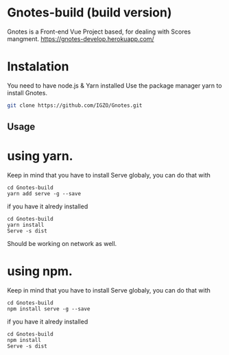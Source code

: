# Gnotes-build (build version)
Gnotes is a Front-end Vue Project based, for dealing with Scores mangment. https://gnotes-develop.herokuapp.com/


# Instalation

You need to have node.js & Yarn installed
Use the package manager yarn to install Gnotes.

```bash
git clone https://github.com/IGZO/Gnotes.git
```

## Usage

# using yarn. 

Keep in mind that you have to install Serve globaly, you can do that with
```
cd Gnotes-build
yarn add serve -g --save
```
if you have it alredy installed
```
cd Gnotes-build
yarn install
Serve -s dist
```

Should be working on network as well.

# using npm. 

Keep in mind that you have to install Serve globaly, you can do that with
```
cd Gnotes-build
npm install serve -g --save
```
if you have it alredy installed
```
cd Gnotes-build
npm install
Serve -s dist
```
